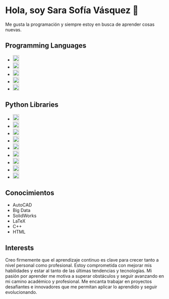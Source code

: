 # Hola, soy Sara Sofía Vásquez 👋

Me gusta la programación y siempre estoy en busca de aprender cosas nuevas.

## Programming Languages
- <img alt="Python" src="https://img.shields.io/badge/python%20-%2314354C.svg?&style=flat&logo=python&logoColor=white" height="20"/> 
- <img alt="R" src="https://img.shields.io/badge/R-%23276DC3.svg?&style=flat&logo=r&logoColor=white" height="20"/>
- <img alt="HTML5" src="https://img.shields.io/badge/html5%20-%23E34F26.svg?&style=flat&logo=html5&logoColor=white" height="20"/>
- <img alt="LaTeX" src="https://img.shields.io/badge/latex%20-%23008080.svg?&style=flat&logo=latex&logoColor=white" height="20"/>
- <img alt="Markdown" src="https://img.shields.io/badge/markdown-%23000000.svg?&style=flat&logo=markdown&logoColor=white" height="20"/>

## Python Libraries
- <img alt="Jupyter" src="https://img.shields.io/badge/Jupyter%20-%23F37626.svg?&style=flat&logo=Jupyter&logoColor=white" height="20"/>
- <img alt="NumPy" src="https://img.shields.io/badge/numpy%20-%230095D5.svg?&style=flat&logo=numpy&logoColor=white" height="20"/>
- <img alt="Pandas" src="https://img.shields.io/badge/pandas%20-%23150458.svg?&style=flat&logo=pandas&logoColor=white" height="20"/>
- <img alt="SymPy" src="https://img.shields.io/badge/SymPy%20-%23239120.svg?&style=flat&logo=sympy&logoColor=white" height="20"/>
- <img alt="scipy" src="https://img.shields.io/badge/scipy%20-%23117AC9.svg?&style=flat&logo=scipy&logoColor=white" height="20"/>
- <img alt="plotly" src="https://img.shields.io/badge/plotly%20-%233B4D98.svg?&style=flat&logo=plotly&logoColor=white" height="20"/>
- <img alt="scikit" src="https://img.shields.io/badge/scikit%20-%23FF9900.svg?&style=flat&logo=scikit-learn&logoColor=white" height="20"/>
- <img alt="tensorflow" src="https://img.shields.io/badge/tensorflow%20-%23FF6F00.svg?&style=flat&logo=tensorflow&logoColor=white" height="20"/>
- <img alt="keras" src="https://img.shields.io/badge/keras%20-%23D00000.svg?&style=flat&logo=keras&logoColor=white" height="20"/>

## Conocimientos
- AutoCAD
- Big Data
- SolidWorks
- LaTeX
- C++
- HTML

## Interests
Creo firmemente que el aprendizaje continuo es clave para crecer tanto a nivel personal como profesional. Estoy comprometida con mejorar mis habilidades y estar al tanto de las últimas tendencias y tecnologías. Mi pasión por aprender me motiva a superar obstáculos y seguir avanzando en mi camino académico y profesional. Me encanta trabajar en proyectos desafiantes e innovadores que me permitan aplicar lo aprendido y seguir evolucionando.

